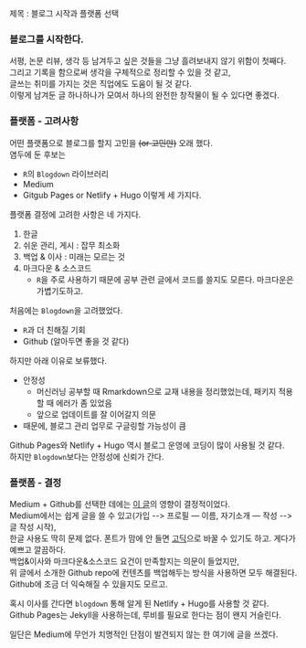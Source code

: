 제목 : 블로그 시작과 플랫폼 선택

### 블로그를 시작한다.  
서평, 논문 리뷰, 생각 등 남겨두고 싶은 것들을 그냥 흘려보내지 않기 위함이 첫째다.  
그리고 기록을 함으로써 생각을 구체적으로 정리할 수 있을 것 같고,  
글쓰는 취미를 가지는 것은 직업에도 도움이 될 것 같다.  
이렇게 남겨둔 글 하나하나가 모여서 하나의 완전한 창작물이 될 수 있다면 좋겠다.  

### 플랫폼 - 고려사항

어떤 플랫폼으로 블로그를 할지 고민을 ~~(or 고민만)~~ 오래 했다.  
염두에 둔 후보는 
- `R`의 `Blogdown` 라이브러리
- Medium
- Gitgub Pages or Netlify + Hugo
이렇게 세 가지다.

플랫폼 결정에 고려한 사항은 네 가지다.
1. 한글
2. 쉬운 관리, 게시 : 잡무 최소화
3. 백업 & 이사 : 미래는 모르는 것
4. 마크다운 & 소스코드
   - `R`을 주로 사용하기 때문에 공부 관련 글에서 코드를 쓸지도 모른다. 마크다운은 가볍기도하고.

처음에는 `Blogdown`을 고려했었다.  
- `R`과 더 친해질 기회
- Github (알아두면 좋을 것 같다)

하지만 아래 이유로 보류했다.
- 안정성
   - 머신러닝 공부할 때 Rmarkdown으로 교재 내용을 정리했었는데, 패키지 적용할 때 에러가 좀 있었음
   - 앞으로 업데이트를 잘 이어갈지 의문
- 때문에, 블로그 관리 업무로 구글링할 가능성이 큼

Github Pages와 Netlify + Hugo 역시 블로그 운영에 코딩이 많이 사용될 것 같다.  
하지만 `Blogdown`보다는 안정성에 신뢰가 간다.  

### 플랫폼 - 결정

Medium + Github를 선택한 데에는 [이 글](https://medium.com/happyprogrammer-in-jeju/%EA%B0%9C%EB%B0%9C%EC%9E%90%EA%B0%80-%EA%B8%80%EC%9D%84-%EC%98%AC%EB%A6%AC%EB%8A%94-%EB%B0%A9%EB%B2%95-f7d35da1d49d)의 영향이 결정적이었다.  
Medium에서는 쉽게 글을 쓸 수 있고(가입 --> 프로필 &mdash; 이름, 자기소개 &mdash; 작성 --> 글 작성 시작),  
한글 사용도 딱히 문제 없다. 폰트가 맘에 안 들면 [고딕](https://medium.com/@Rando209/%EB%AF%B8%EB%94%94%EC%97%84-%ED%95%9C%EA%B8%80-%ED%8F%B0%ED%8A%B8-%EB%AC%B8%EC%A0%9C-6ecc5d4490e9)으로 바꿀 수 있기도 하고. 
게다가 예쁘고 깔끔하다.  
백업&이사와 마크다운&소스코드 요건이 만족할지는 의문이 들었지만,  
위 글에서 소개한 Github repo에 컨텐츠를 백업해두는 방식을 사용하면 모두 해결된다.   
Github에 조금 더 익숙해질 수 있을지도 모르고.  

혹시 이사를 간다면 `blogdown` 통해 알게 된 Netlify + Hugo를 사용할 것 같다.  
Github Pages는 Jekyll을 사용하는데, 루비를 필요로 한다는 점이 왠지 거슬린다.  

일단은 Medium에 무언가 치명적인 단점이 발견되지 않는 한 여기에 글을 쓰겠다.  






